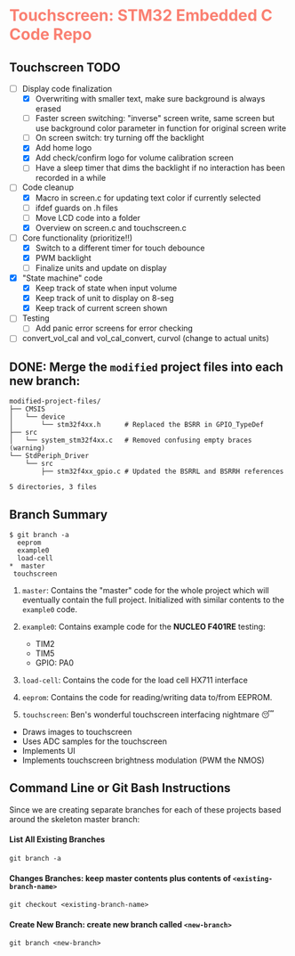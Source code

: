 <h1 style="color: salmon"> <b>Touchscreen</b>: STM32 Embedded C Code Repo </h1>

## **Touchscreen TODO**
- [ ] Display code finalization
  - [x] Overwriting with smaller text, make sure background is always erased
  - [ ] Faster screen switching: "inverse" screen write, same screen but use background color parameter in function for original screen write
  - [ ] On screen switch: try turning off the backlight
  - [x] Add home logo
  - [x] Add check/confirm logo for volume calibration screen
  - [ ] Have a sleep timer that dims the backlight if no interaction has been recorded in a while
- [ ] Code cleanup
  - [x] Macro in screen.c for updating text color if currently selected
  - [ ] ifdef guards on .h files
  - [ ] Move LCD code into a folder
  - [x] Overview on screen.c and touchscreen.c
- [ ] Core functionality (prioritize!!)
  - [x] Switch to a different timer for touch debounce
  - [x] PWM backlight
  - [ ] Finalize units and update on display
- [x] "State machine" code
  - [x] Keep track of state when input volume
  - [x] Keep track of unit to display on 8-seg
  - [x] Keep track of current screen shown
- [ ] Testing
  - [ ] Add panic error screens for error checking
- [ ] convert_vol_cal and vol_cal_convert, curvol (change to actual units)

## **DONE**: Merge the `modified` project files into each new branch:
```
modified-project-files/
├── CMSIS
│   └── device
│       └── stm32f4xx.h      # Replaced the BSRR in GPIO_TypeDef
├── src
│   └── system_stm32f4xx.c   # Removed confusing empty braces (warning)
└── StdPeriph_Driver
    └── src
        ├── stm32f4xx_gpio.c # Updated the BSRRL and BSRRH references

5 directories, 3 files
```


## **Branch Summary**
```
$ git branch -a
  eeprom
  example0
  load-cell
*  master
 touchscreen

```

1. `master`: Contains the "master" code for the whole project
which will eventually contain the full project. Initialized
with similar contents to the `example0` code.

2. `example0`: Contains example code for the **NUCLEO F401RE** testing:
    * TIM2
    * TIM5
    * GPIO: PA0

3. `load-cell`: Contains the code for the load cell HX711 interface

4. `eeprom`: Contains the code for reading/writing data to/from EEPROM.

5. `touchscreen`: Ben's wonderful touchscreen interfacing nightmare 😴
  * Draws images to touchscreen
  * Uses ADC samples for the touchscreen
  * Implements UI
  * Implements touchscreen brightness modulation (PWM the NMOS)


## **Command Line or Git Bash Instructions**
Since we are creating separate branches for each of these projects
based around the skeleton master branch:

#### **List All Existing Branches**
```
git branch -a
```

#### **Changes Branches**: keep master contents plus contents of `<existing-branch-name>`
```
git checkout <existing-branch-name>
```

#### **Create New Branch**: create new branch called `<new-branch>`
```
git branch <new-branch>
```